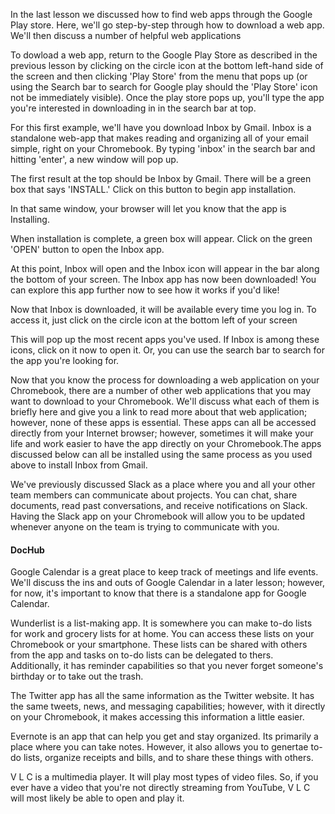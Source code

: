 In the last lesson we discussed how to find web apps through the Google Play store. Here, we'll go step-by-step through how to download a web app. We'll then discuss a number of helpful web applications 

To dowload a web app, return to the Google Play Store as described in the previous lesson by clicking on the circle icon at the bottom left-hand side of the screen and then clicking 'Play Store' from the menu that pops up (or using the Search bar to search for Google play should the 'Play Store' icon not be immediately visible). 
Once the play store pops up, you'll type the app you're interested in downloading in in the search bar at top.

For this first example, we'll have you download Inbox by Gmail. Inbox is a standalone web-app that makes reading and organizing all of your email simple, right on your Chromebook. By typing 'inbox' in the search bar and hitting 'enter', a new window will pop up. 

The first result at the top should be Inbox by Gmail. There will be a green box that says 'INSTALL.' Click on this button to begin app installation.

In that same window, your browser will let you know that the app is Installing. 

When installation is complete, a green box will appear. Click on the green 'OPEN' button to open the Inbox app.

At this point, Inbox will open and the Inbox icon will appear in the bar along the bottom of your screen. The Inbox app has now been downloaded! You can explore this app further now to see how it works if you'd like!

Now that Inbox is downloaded, it will be available every time you log in. To access it, just click on the circle icon at the bottom left of your screen

This will pop up the most recent apps you've used. If Inbox is among these icons, click on it now to open it. Or, you can use the search bar to search for the app you're looking for.

Now that you know the process for downloading a web application on your Chromebook, there are a number of other web applications that you may want to download to your Chromebook. We'll discuss what each of them is briefly here and give you a link to read more about that web application; however, none of these apps is essential. These apps can all be accessed directly from your Internet browser; however, sometimes it will make your life and work easier to have the app directly on your Chromebook.The apps discussed below can all be installed using the same process as you used above to install Inbox from Gmail.

We've previously discussed Slack as a place where you and all your other team members can communicate about projects. You can chat, share documents, read past conversations, and receive notifications on Slack. Having the Slack app on your Chromebook will allow you to be updated whenever anyone on the team is trying to communicate with you. 

#### DocHub

Google Calendar is a great place to keep track of meetings and life events. We'll discuss the ins and outs of Google Calendar in a later lesson; however, for now, it's important to know that there is a standalone app for Google Calendar.

Wunderlist is a list-making app. It is somewhere you can make to-do lists for work and grocery lists for at home. You can access these lists on your Chromebook or your smartphone. These lists can be shared with others from the app and tasks on to-do lists can be delegated to thers. Additionally, it has reminder capabilities so that you never forget someone's birthday or to take out the trash.

The Twitter app has all the same information as the Twitter website. It has the same tweets, news, and messaging capabilities; however, with it directly on your Chromebook, it makes accessing this information a little easier. 

Evernote is an app that can help you get and stay organized. Its primarily a place where you can take notes. However, it also allows you to genertae to-do lists, organize receipts and bills, and to share these things with others. 

V L C is a multimedia player. It will play most types of video files. So, if you ever have a video that you're not directly streaming from YouTube, V L C will most likely be able to open and play it.